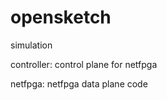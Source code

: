 opensketch
==========

simulation 

controller: control plane for netfpga

netfpga: netfpga data plane code
